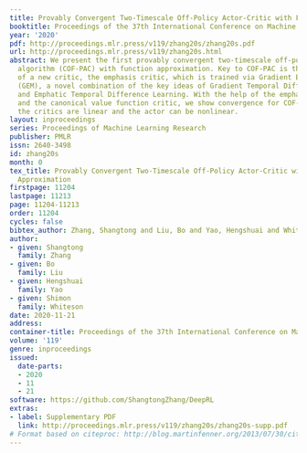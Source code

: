 ```yaml
---
title: Provably Convergent Two-Timescale Off-Policy Actor-Critic with Function Approximation
booktitle: Proceedings of the 37th International Conference on Machine Learning
year: '2020'
pdf: http://proceedings.mlr.press/v119/zhang20s/zhang20s.pdf
url: http://proceedings.mlr.press/v119/zhang20s.html
abstract: We present the first provably convergent two-timescale off-policy actor-critic
  algorithm (COF-PAC) with function approximation. Key to COF-PAC is the introduction
  of a new critic, the emphasis critic, which is trained via Gradient Emphasis Learning
  (GEM), a novel combination of the key ideas of Gradient Temporal Difference Learning
  and Emphatic Temporal Difference Learning. With the help of the emphasis critic
  and the canonical value function critic, we show convergence for COF-PAC, where
  the critics are linear and the actor can be nonlinear.
layout: inproceedings
series: Proceedings of Machine Learning Research
publisher: PMLR
issn: 2640-3498
id: zhang20s
month: 0
tex_title: Provably Convergent Two-Timescale Off-Policy Actor-Critic with Function
  Approximation
firstpage: 11204
lastpage: 11213
page: 11204-11213
order: 11204
cycles: false
bibtex_author: Zhang, Shangtong and Liu, Bo and Yao, Hengshuai and Whiteson, Shimon
author:
- given: Shangtong
  family: Zhang
- given: Bo
  family: Liu
- given: Hengshuai
  family: Yao
- given: Shimon
  family: Whiteson
date: 2020-11-21
address: 
container-title: Proceedings of the 37th International Conference on Machine Learning
volume: '119'
genre: inproceedings
issued:
  date-parts:
  - 2020
  - 11
  - 21
software: https://github.com/ShangtongZhang/DeepRL
extras:
- label: Supplementary PDF
  link: http://proceedings.mlr.press/v119/zhang20s/zhang20s-supp.pdf
# Format based on citeproc: http://blog.martinfenner.org/2013/07/30/citeproc-yaml-for-bibliographies/
---
```


